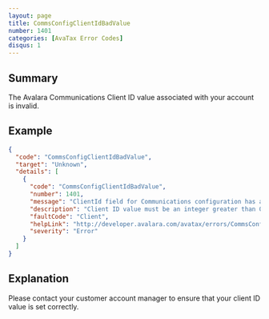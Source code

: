 ```yaml
---
layout: page
title: CommsConfigClientIdBadValue
number: 1401
categories: [AvaTax Error Codes]
disqus: 1
---
```


## Summary

The Avalara Communications Client ID value associated with your account is invalid.

## Example

```json
{
  "code": "CommsConfigClientIdBadValue",
  "target": "Unknown",
  "details": [
    {
      "code": "CommsConfigClientIdBadValue",
      "number": 1401,
      "message": "ClientId field for Communications configuration has a bad value.",
      "description": "Client ID value must be an integer greater than 0 in order to create a Communications configuration.",
      "faultCode": "Client",
      "helpLink": "http://developer.avalara.com/avatax/errors/CommsConfigClientIdBadValue",
      "severity": "Error"
    }
  ]
}
```

## Explanation

Please contact your customer account manager to ensure that your client ID value is set correctly.

